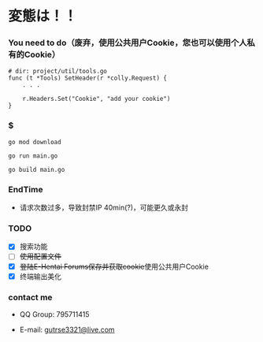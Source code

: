 # 変態は！！

### You need to do（废弃，使用公共用户Cookie，您也可以使用个人私有的Cookie）

```shell
# dir: project/util/tools.go
func (t *Tools) SetHeader(r *colly.Request) {
	. . .
	
	r.Headers.Set("Cookie", "add your cookie")
}
```

### $
```shell
go mod download

go run main.go

go build main.go
```

### EndTime

- 请求次数过多，导致封禁IP 40min(?)，可能更久或永封

### TODO

- [x] 搜索功能
- [ ] <del>使用配置文件</del>
- [x] <del>登陆E-Hentai Forums保存并获取cookie</del>使用公共用户Cookie
- [x] 终端输出美化

### contact me

- QQ Group: 795711415

- E-mail: gutrse3321@live.com
